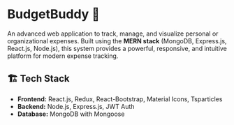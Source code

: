 # BudgetBuddy 💸

An advanced web application to track, manage, and visualize personal or organizational expenses. Built using the **MERN stack** (MongoDB, Express.js, React.js, Node.js), this system provides a powerful, responsive, and intuitive platform for modern expense tracking.

## 🏗️ Tech Stack

- **Frontend:** React.js, Redux, React-Bootstrap, Material Icons, Tsparticles
- **Backend:** Node.js, Express.js, JWT Auth
- **Database:** MongoDB with Mongoose
